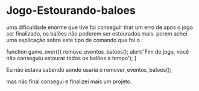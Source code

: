 # Jogo-Estourando-baloes

uma dificuldade enorme que tive foi conseguir tirar um erro de apos o jogo ser finalizado, os balões não poderem ser estourados mais.
porem achei uma explicação sobre este tipo de comando que foi o :

function game_over(){
    remove_eventos_baloes();
    alert('Fim de jogo, você não conseguiu estourar todos os balões a tempo');
}

Eu não estava sabendo aonde usaria o remover_eventos_baloes();

mas não final consegui e finalizei mais um projeto.
